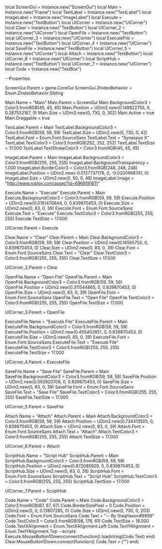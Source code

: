 
local ScreenGui = Instance.new("ScreenGui")
local Main = Instance.new("Frame")
local TextLabel = Instance.new("TextLabel")
local ImageLabel = Instance.new("ImageLabel")
local Execute = Instance.new("TextButton")
local UICorner = Instance.new("UICorner")
local Clear = Instance.new("TextButton")
local UICorner_2 = Instance.new("UICorner")
local OpenFile = Instance.new("TextButton")
local UICorner_3 = Instance.new("UICorner")
local ExecuteFile = Instance.new("TextButton")
local UICorner_4 = Instance.new("UICorner")
local SaveFile = Instance.new("TextButton")
local UICorner_5 = Instance.new("UICorner")
local Attach = Instance.new("TextButton")
local UICorner_6 = Instance.new("UICorner")
local ScriptHub = Instance.new("TextButton")
local UICorner_7 = Instance.new("UICorner")
local Code = Instance.new("TextBox")

--Properties:

ScreenGui.Parent = game.CoreGui
ScreenGui.ZIndexBehavior = Enum.ZIndexBehavior.Sibling

Main.Name = "Main"
Main.Parent = ScreenGui
Main.BackgroundColor3 = Color3.fromRGB(45, 45, 45)
Main.Position = UDim2.new(0.148822755, 0, 0.267552167, 0)
Main.Size = UDim2.new(0, 730, 0, 302)
Main.Active = true
Main.Draggable = true

TextLabel.Parent = Main
TextLabel.BackgroundColor3 = Color3.fromRGB(59, 59, 59)
TextLabel.Size = UDim2.new(0, 730, 0, 42)
TextLabel.Font = Enum.Font.SourceSans
TextLabel.Text = "Synaspye X"
TextLabel.TextColor3 = Color3.fromRGB(252, 252, 252)
TextLabel.TextSize = 17.000
TextLabel.TextStrokeColor3 = Color3.fromRGB(45, 45, 45)

ImageLabel.Parent = Main
ImageLabel.BackgroundColor3 = Color3.fromRGB(255, 255, 255)
ImageLabel.BackgroundTransparency = 1.000
ImageLabel.BorderColor3 = Color3.fromRGB(248, 248, 248)
ImageLabel.Position = UDim2.new(-0.0127737178, 0, -0.0200668741, 0)
ImageLabel.Size = UDim2.new(0, 50, 0, 48)
ImageLabel.Image = "http://www.roblox.com/asset/?id=6968191611"

Execute.Name = "Execute"
Execute.Parent = Main
Execute.BackgroundColor3 = Color3.fromRGB(59, 59, 59)
Execute.Position = UDim2.new(0.0181470644, 0, 0.839870453, 0)
Execute.Size = UDim2.new(0, 83, 0, 39)
Execute.Font = Enum.Font.SourceSans
Execute.Text = "Execute"
Execute.TextColor3 = Color3.fromRGB(255, 255, 255)
Execute.TextSize = 17.000

UICorner.Parent = Execute

Clear.Name = "Clear"
Clear.Parent = Main
Clear.BackgroundColor3 = Color3.fromRGB(59, 59, 59)
Clear.Position = UDim2.new(0.16565752, 0, 0.839870453, 0)
Clear.Size = UDim2.new(0, 83, 0, 39)
Clear.Font = Enum.Font.SourceSans
Clear.Text = "Clear"
Clear.TextColor3 = Color3.fromRGB(255, 255, 255)
Clear.TextSize = 17.000

UICorner_2.Parent = Clear

OpenFile.Name = "Open File"
OpenFile.Parent = Main
OpenFile.BackgroundColor3 = Color3.fromRGB(59, 59, 59)
OpenFile.Position = UDim2.new(0.311544865, 0, 0.839870453, 0)
OpenFile.Size = UDim2.new(0, 83, 0, 39)
OpenFile.Font = Enum.Font.SourceSans
OpenFile.Text = "Open File"
OpenFile.TextColor3 = Color3.fromRGB(255, 255, 255)
OpenFile.TextSize = 17.000

UICorner_3.Parent = OpenFile

ExecuteFile.Name = "Execute File"
ExecuteFile.Parent = Main
ExecuteFile.BackgroundColor3 = Color3.fromRGB(59, 59, 59)
ExecuteFile.Position = UDim2.new(0.455402851, 0, 0.839870453, 0)
ExecuteFile.Size = UDim2.new(0, 83, 0, 39)
ExecuteFile.Font = Enum.Font.SourceSans
ExecuteFile.Text = "Execute File"
ExecuteFile.TextColor3 = Color3.fromRGB(255, 255, 255)
ExecuteFile.TextSize = 17.000

UICorner_4.Parent = ExecuteFile

SaveFile.Name = "Save File"
SaveFile.Parent = Main
SaveFile.BackgroundColor3 = Color3.fromRGB(59, 59, 59)
SaveFile.Position = UDim2.new(0.593920708, 0, 0.839870453, 0)
SaveFile.Size = UDim2.new(0, 83, 0, 39)
SaveFile.Font = Enum.Font.SourceSans
SaveFile.Text = "Save File"
SaveFile.TextColor3 = Color3.fromRGB(255, 255, 255)
SaveFile.TextSize = 17.000

UICorner_5.Parent = SaveFile

Attach.Name = "Attach"
Attach.Parent = Main
Attach.BackgroundColor3 = Color3.fromRGB(59, 59, 59)
Attach.Position = UDim2.new(0.734413505, 0, 0.839870453, 0)
Attach.Size = UDim2.new(0, 83, 0, 39)
Attach.Font = Enum.Font.SourceSans
Attach.Text = "Attach"
Attach.TextColor3 = Color3.fromRGB(255, 255, 255)
Attach.TextSize = 17.000

UICorner_6.Parent = Attach

ScriptHub.Name = "Script Hub"
ScriptHub.Parent = Main
ScriptHub.BackgroundColor3 = Color3.fromRGB(59, 59, 59)
ScriptHub.Position = UDim2.new(0.872085929, 0, 0.839870453, 0)
ScriptHub.Size = UDim2.new(0, 83, 0, 39)
ScriptHub.Font = Enum.Font.SourceSans
ScriptHub.Text = "Script Hub"
ScriptHub.TextColor3 = Color3.fromRGB(255, 255, 255)
ScriptHub.TextSize = 17.000

UICorner_7.Parent = ScriptHub

Code.Name = "Code"
Code.Parent = Main
Code.BackgroundColor3 = Color3.fromRGB(67, 67, 67)
Code.BorderSizePixel = 0
Code.Position = UDim2.new(0, 0, 0.13907285, 0)
Code.Size = UDim2.new(0, 730, 0, 203)
Code.Font = Enum.Font.SourceSans
Code.Text = "-- By !IraqHavoc#9999"
Code.TextColor3 = Color3.fromRGB(98, 176, 61)
Code.TextSize = 18.000
Code.TextXAlignment = Enum.TextXAlignment.Left
Code.TextYAlignment = Enum.TextYAlignment.Top
--scripts
Execute.MouseButton1Down:connect(function()
	loadstring(Code.Text)
end)
Clear.MouseButton1Down:connect(function()
	Code.Text = ("")
end)
